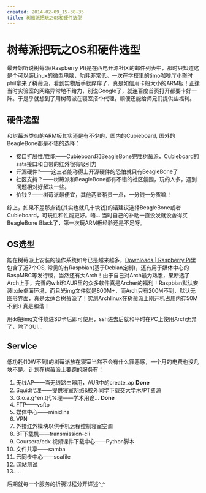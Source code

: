 ```yaml
---
created: 2014-02-09_15-38-35
title: 树莓派把玩之OS和硬件选型
---
```


# 树莓派把玩之OS和硬件选型

最开始听说树莓派(Raspberry PI)是在西电开源社区的邮件列表中，那时只知道这是个可以装Linux的微型电脑，功耗非常低。一次在学校里的timo咖啡厅小聚时phil拿来了树莓派，看到实物后手就痒痒了，真是如信用卡般大小的ARM板！正逢当时实验室的网络异常地不给力，别说Google了，就连百度首页打开都要卡好一阵。于是乎就想到了用树莓派在寝室搭个代理，顺便还能给师兄们提供些福利。  

## 硬件选型  
和树莓派类似的ARM板其实还是有不少的，国内的Cubieboard, 国外的BeagleBone都是不错的选择：

* 接口扩展性/性能——Cubieboard和BeagleBone完胜树莓派，Cubieboard的sata接口和自带的红外很有吸引力  
* 开源硬件?——这三者能称得上开源硬件的恐怕就只有BeagleBone了  
* 社区支持？——树莓派和BeagleBone都有不错的社区氛围，玩的人多，遇到问题相对好解决一些。  
* 价钱？——树莓派最便宜，其他两者稍贵一点，一分钱一分货嘛！  


综上，如果不差那点钱(其实也就几十块钱)的话建议选择BeagleBone或者Cubieboard，可玩性和性能更好。唔... 当时自己的补助一直没发就没舍得买BeagleBone Black了，第一次玩ARM板经验还是不足呀。

## OS选型  
能在树莓派上安装的操作系统如今已是越来越多，[Downloads | Raspberry Pi](http://www.raspberrypi.org/downloads)里包含了近7个OS, 常见的有Raspbian(基于Debian定制)，还有用于媒体中心的RaspMBC等发行版，当然还有大Arch！由于自己对Arch最为熟悉，果断选了Arch上手，完善的wiki和AUR里的众多软件真是Archer的福利！Raspbian默认安装lxde桌面环境，而且光img文件就是800M+，而Arch只有200M不到，默认无图形界面，真是太适合树莓派了！实测Archlinux在树莓派上刚开机占用内存50M不到:) 真是和谐！  

用`dd`把img文件烧进SD卡后即可使用，ssh进去后就和平时在PC上使用Arch无异了，除了GUI...  

## Service  
低功耗(10W不到)的树莓派放在寝室当然不会有什么罪恶感，一个月的电费也没几块不是。计划在树莓派上要跑的服务有：  

1. 无线AP——当无线路由器用，AUR中的create_ap  **Done**  
2. Squid代理——提供寝室网络&校外同学下载交大学术/PT资源  
3. G.o.a.g^en.t代%理——学术用途...  **Done**  
4. FTP——vsftp  
5. 媒体中心——minidlna  
6. VPN  
7. 外接红外模块以供手机远程控制寝室空调  
8. BT下载机——transmission-cli  
9. Coursera/edx 视频课件下载中心——Python脚本  
10. 文件共享——samba  
11. 云同步中心——seafile  
12. 网站测试
13. ...

后期就每一个服务的折腾过程分开详述^\_^
